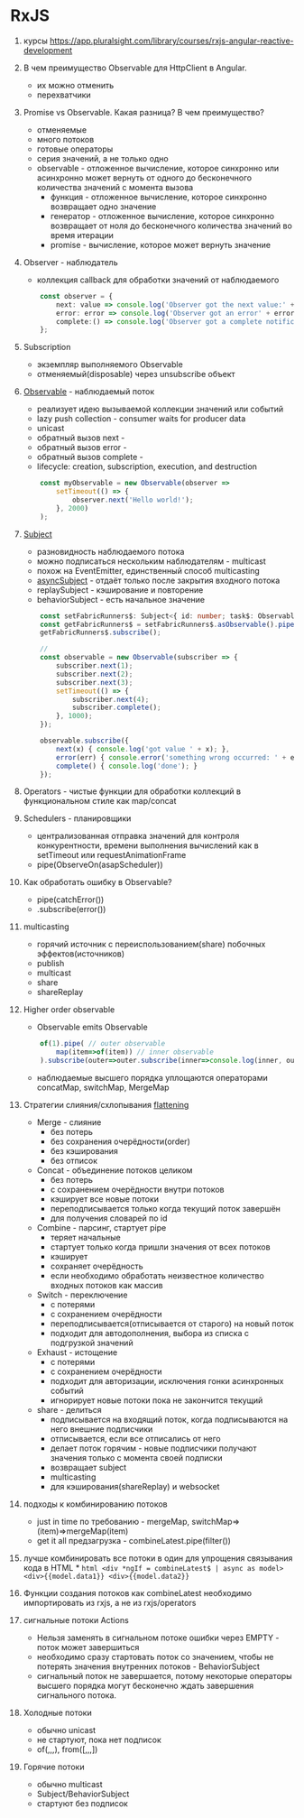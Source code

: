 # RxJS

1. курсы https://app.pluralsight.com/library/courses/rxjs-angular-reactive-development
1. В чем преимущество Observable для HttpClient в Angular.
	* их можно отменить
	* перехватчики
1. Promise vs Observable. Какая разница? В чем преимущество?
	* отменяемые
	* много потоков
	* готовые операторы
	* серия значений, а не только одно
	* observable - отложенное вычисление, которое синхронно или асинхронно может вернуть от одного до бесконечного количества значений с момента вызова
		* функция - отложенное вычисление, которое синхронно возвращает одно значение
		* генератор - отложенное вычисление, которое синхронно возвращает от ноля до бесконечного количества значений во время итерации
		* promise - вычисление, которое может вернуть значение
1. Observer - наблюдатель
	* коллекция callback для обработки значений от наблюдаемого
	```ts
		const observer = {
			next: value => console.log('Observer got the next value:' + value),
			error: error => console.log('Observer got an error' + error),
			complete:() => console.log('Observer got a complete notification'),
		};
	```
1. Subscription
	* экземпляр выполняемого Observable
	* отменяемый(disposable) через unsubscribe объект
1. [Observable](https://github.com/ReactiveX/rxjs/blob/master/src/internal/Observable.ts) - наблюдаемый поток
	* реализует идею вызываемой коллекции значений или событий
	* lazy push collection - consumer waits for producer data
	* unicast
	* обратный вызов next -
	* обратный вызов error -
	* обратный вызов complete -
	* lifecycle: creation, subscription, execution, and destruction
	```ts
		const myObservable = new Observable(observer =>
			setTimeout(() => {
				observer.next('Hello world!');
			}, 2000)
		);
	```
1. [Subject](https://github.com/ReactiveX/rxjs/blob/master/src/internal/Subject.ts)
	* разновидность наблюдаемого потока
	* можно подписаться нескольким наблюдателям - multicast
	* похож на EventEmitter, единственный способ multicasting
	* [asyncSubject](https://www.learnrxjs.io/learn-rxjs/subjects/asyncsubject) - отдаёт только после закрытия входного потока
	* replaySubject - кэширование и повторение
	* behaviorSubject - есть начальное значение

	```ts
		const setFabricRunners$: Subject<{ id: number; task$: Observable<any> }[]> = new Subject();
		const getFabricRunners$ = setFabricRunners$.asObservable().pipe();
		getFabricRunners$.subscribe();

		//
		const observable = new Observable(subscriber => {
			subscriber.next(1);
			subscriber.next(2);
			subscriber.next(3);
			setTimeout(() => {
				subscriber.next(4);
				subscriber.complete();
			}, 1000);
		});

		observable.subscribe({
			next(x) { console.log('got value ' + x); },
			error(err) { console.error('something wrong occurred: ' + err); },
			complete() { console.log('done'); }
		});
	```
1. Operators - чистые функции для обработки коллекций в функциональном стиле как map/concat
1. Schedulers - планировщики
	* централизованная отправка значений для контроля конкурентности, времени выполнения вычислений как в setTimeout или requestAnimationFrame
	* pipe(ObserveOn(asapScheduler))
1. Как обработать ошибку в Observable?
	* pipe(catchError())
	* .subscribe(error())
1. multicasting
	* горячий источник с переиспользованием(share) побочных эффектов(источников)
	* publish
	* multicast
	* share
	* shareReplay
1. Higher order observable
	* Observable emits Observable

	```ts
		of(1).pipe( // outer observable
			map(item=>of(item)) // inner observable
		).subscribe(outer=>outer.subscribe(inner=>console.log(inner, outer)))
	```
	* наблюдаемые высшего порядка уплощаются операторами concatMap, switchMap, MergeMap
1. Стратегии слияния/схлопывания [flattening](https://medium.com/@shairez/a-super-ninja-trick-to-learn-rxjss-switchmap-mergemap-concatmap-and-exhaustmap-forever-88e178a75f1b)
	* Merge - слияние
		* без потерь
		* без сохранения очерёдности(order)
		* без кэширования
		* без отписок
	* Concat - объединение потоков целиком
		* без потерь
		* с сохранением очерёдности внутри потоков
		* кэширует все новые потоки
		* переподписывается только когда текущий поток завершён
		* для получения словарей по id
	* Combine - парсинг, стартует pipe
        * теряет начальные
        * стартует только когда пришли значения от всех потоков
        * кэширует
        * сохраняет очерёдность
        * если необходимо обработать неизвестное количество входных потоков как массив
    * Switch - переключение
		* с потерями
		* с сохранением очерёдности
		* переподписывается(отписывается от старого) на новый поток
		* подходит для автодополнения, выбора из списка с подгрузкой значений
	* Exhaust - истощение
		* с потерями
		* с сохранением очерёдности
		* подходит для авторизации, исключения гонки асинхронных событий
		* игнорирует новые потоки пока не закончится текущий
	* share - делиться
		* подписывается на входящий поток, когда подписываются на него внешние подписчики
		* отписывается, если все отписались от него
		* делает поток горячим - новые подписчики получают значения только с момента своей подписки
		* возвращает subject
		* multicasting
		* для кэширования(shareReplay) и websocket
1. подходы к комбинированию потоков
	* just in time по требованию - mergeMap, switchMap=>(item)=>mergeMap(item)
	* get it all предзагрузка - combineLatest.pipe(filter())
1. лучше комбинировать все потоки в один для упрощения связывания кода в HTML
	*
		```html
			<div *ngIf = combineLatest$ | async as model>
				<div>{{model.data1}}
					<div>{{model.data2}}
		```
1. Функции создания потоков как combineLatest необходимо импортировать из rxjs, а не из rxjs/operators
1. сигнальные потоки Actions
	* Нельзя заменять в сигнальном потоке ошибки через EMPTY - поток может завершиться
	* необходимо сразу стартовать поток со значением, чтобы не потерять значения внутренних потоков - BehaviorSubject
	* сигнальный поток не завершается, потому некоторые операторы высшего порядка могут бесконечно ждать завершения сигнального потока.
1. Холодные потоки
	* обычно unicast
	* не стартуют, пока нет подписок
	* of(,,,), from([,,,])
1. Горячие потоки
	* обычно multicast
	* Subject/BehaviorSubject
	* стартуют без подписок
